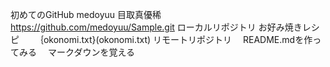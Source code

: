 初めてのGitHub
medoyuu  目取真優稀		
https://github.com/medoyuu/Sample.git
ローカルリポジトリ
 お好み焼きレシピ
　　｛okonomi.txt}(okonomi.txt)
リモートリポジトリ
　README.mdを作ってみる
　マークダウンを覚える